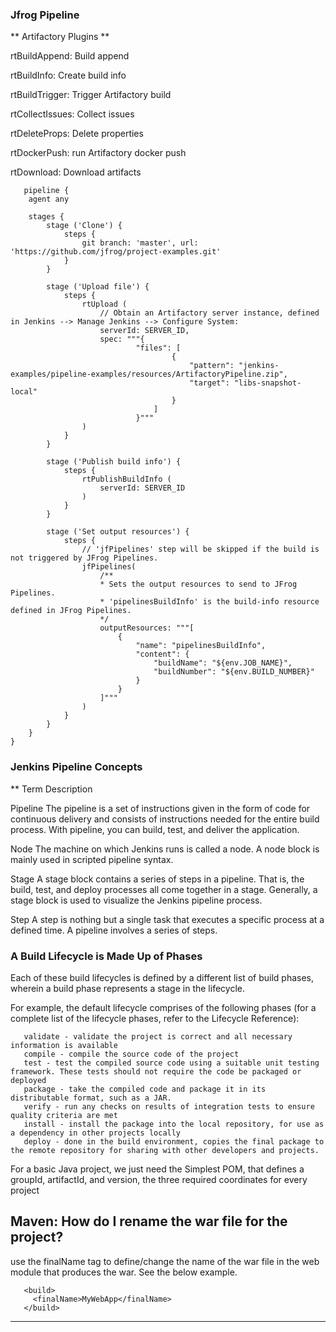 ### Jfrog Pipeline

** Artifactory Plugins **

 rtBuildAppend: Build append
 
 rtBuildInfo: Create build info
 
 rtBuildTrigger: Trigger Artifactory build
 
 rtCollectIssues: Collect issues
 
 rtDeleteProps: Delete properties
 
 rtDockerPush: run Artifactory docker push
 
 rtDownload: Download artifacts
 
       pipeline {
        agent any

        stages {
            stage ('Clone') {
                steps {
                    git branch: 'master', url: 'https://github.com/jfrog/project-examples.git'
                }
            }

            stage ('Upload file') {
                steps {
                    rtUpload (
                        // Obtain an Artifactory server instance, defined in Jenkins --> Manage Jenkins --> Configure System:
                        serverId: SERVER_ID,
                        spec: """{
                                "files": [
                                        {
                                            "pattern": "jenkins-examples/pipeline-examples/resources/ArtifactoryPipeline.zip",
                                            "target": "libs-snapshot-local"
                                        }
                                    ]
                                }"""
                    )
                }
            }

            stage ('Publish build info') {
                steps {
                    rtPublishBuildInfo (
                        serverId: SERVER_ID
                    )
                }
            }

            stage ('Set output resources') {
                steps {
                    // 'jfPipelines' step will be skipped if the build is not triggered by JFrog Pipelines.
                    jfPipelines(
                        /**
                        * Sets the output resources to send to JFrog Pipelines.
                        * 'pipelinesBuildInfo' is the build-info resource defined in JFrog Pipelines.
                        */
                        outputResources: """[
                            {
                                "name": "pipelinesBuildInfo",
                                "content": {
                                    "buildName": "${env.JOB_NAME}",
                                    "buildNumber": "${env.BUILD_NUMBER}"
                                }
                            }
                        ]"""
                    )
                }
            }
        }
    }
    
### Jenkins Pipeline Concepts

** Term	Description

Pipeline	The pipeline is a set of instructions given in the form of code for continuous delivery and consists of instructions needed for the entire build process. With pipeline, you can build, test, and deliver the application.

Node	The machine on which Jenkins runs is called a node. A node block is mainly used in scripted pipeline syntax.

Stage	A stage block contains a series of steps in a pipeline. That is, the build, test, and deploy processes all come together in a stage. Generally, a stage block is used to visualize the Jenkins pipeline process.

Step	A step is nothing but a single task that executes a specific process at a defined time. A pipeline involves a series of steps.    

### A Build Lifecycle is Made Up of Phases
Each of these build lifecycles is defined by a different list of build phases, wherein a build phase represents a stage in the lifecycle.

For example, the default lifecycle comprises of the following phases (for a complete list of the lifecycle phases, refer to the Lifecycle Reference):

       validate - validate the project is correct and all necessary information is available
       compile - compile the source code of the project
       test - test the compiled source code using a suitable unit testing framework. These tests should not require the code be packaged or deployed
       package - take the compiled code and package it in its distributable format, such as a JAR.
       verify - run any checks on results of integration tests to ensure quality criteria are met
       install - install the package into the local repository, for use as a dependency in other projects locally
       deploy - done in the build environment, copies the final package to the remote repository for sharing with other developers and projects.

For a basic Java project, we just need the Simplest POM, that defines a groupId, artifactId, and version, the three required coordinates for every project

## Maven: How do I rename the war file for the project?
use the finalName tag to define/change the name of the war file in the web module that produces the war. See the below example.

       <build>
         <finalName>MyWebApp</finalName>
       </build>
-----------------------------------------------------------------------------------------------------------------------------------------------------------

